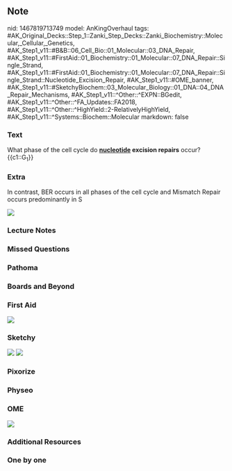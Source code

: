 ## Note
nid: 1467819713749
model: AnKingOverhaul
tags: #AK_Original_Decks::Step_1::Zanki_Step_Decks::Zanki_Biochemistry::Molecular,_Cellular,_Genetics, #AK_Step1_v11::#B&B::06_Cell_Bio::01_Molecular::03_DNA_Repair, #AK_Step1_v11::#FirstAid::01_Biochemistry::01_Molecular::07_DNA_Repair::Single_Strand, #AK_Step1_v11::#FirstAid::01_Biochemistry::01_Molecular::07_DNA_Repair::Single_Strand::Nucleotide_Excision_Repair, #AK_Step1_v11::#OME_banner, #AK_Step1_v11::#SketchyBiochem::03_Molecular_Biology::01_DNA::04_DNA_Repair_Mechanisms, #AK_Step1_v11::^Other::^EXPN::BGedit, #AK_Step1_v11::^Other::^FA_Updates::FA2018, #AK_Step1_v11::^Other::^HighYield::2-RelativelyHighYield, #AK_Step1_v11::^Systems::Biochem::Molecular
markdown: false

### Text
<div>
  <div>
    What phase of the cell cycle do <b><u>nucleotide</u> excision
    repairs</b> occur?
  </div>
  <div>
    {{c1::G<sub>1</sub>}}
  </div>
</div>

### Extra
In contrast, BER occurs in all phases of the cell cycle and
Mismatch Repair occurs predominantly in S
<div><img src="paste-7735236100097.jpg"></div>

### Lecture Notes


### Missed Questions


### Pathoma


### Boards and Beyond


### First Aid
<img src="tmpl1y81dnr.png">

### Sketchy
<img src="DNA%20Repair%20Mechanisms.png"> <img src=
"Screen%20Shot%202022-01-30%20at%209.54.27%20AM.png">

### Pixorize


### Physeo


### OME
<div class="ome-widget">
  <a href="https://onlinemeded.org?ref=anki"><img src=
  "_OME_AnkiFlashcards_General_4.png"></a>
</div>

### Additional Resources


### One by one

